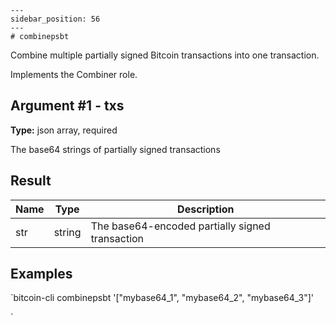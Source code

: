
    ---
    sidebar_position: 56
    ---
    # combinepsbt

Combine multiple partially signed Bitcoin transactions into one transaction.

Implements the Combiner role.

## Argument #1 - txs

**Type:** json array, required

The base64 strings of partially signed transactions

## Result

| Name | Type   | Description                                     |
| ---- | ------ | ----------------------------------------------- |
| str  | string | The base64-encoded partially signed transaction |

## Examples

`bitcoin-cli combinepsbt '["mybase64_1", "mybase64_2", "mybase64_3"]'

`